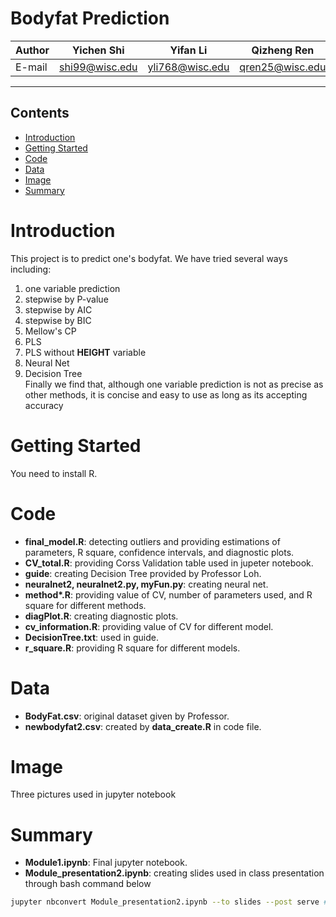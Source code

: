 Bodyfat Prediction
===========================

|Author|Yichen Shi|Yifan Li|Qizheng Ren
|------|----------|--------|-----------|
|E-mail|shi99@wisc.edu|yli768@wisc.edu|qren25@wisc.edu|


****
## Contents

* [Introduction](#Introduction)
* [Getting Started](#Getting-Started)
* [Code](#Code)
* [Data](#Data)
* [Image](#Image)
* [Summary](#Summary)

# Introduction

This project is to predict one's bodyfat. We have tried several ways including:   
1. one variable prediction   
2. stepwise by P-value  
3. stepwise by AIC  
4. stepwise by BIC  
5. Mellow's CP  
6. PLS  
7. PLS without **HEIGHT** variable  
8. Neural Net  
9. Decision Tree  
Finally we find that, although one variable prediction is not as precise as other methods, it is concise and easy to use as long as its accepting accuracy

# Getting Started

You need to install R.



# Code

* **final_model.R**: detecting outliers and providing estimations of parameters, R square, confidence intervals, and diagnostic plots.
* **CV_total.R**: providing Corss Validation table used in jupeter notebook.
* **guide**: creating Decision Tree provided by Professor Loh.
* **neuralnet2, neuralnet2.py, myFun.py**: creating neural net.
* **method\*.R**: providing value of CV, number of parameters used, and R square for different methods.
* **diagPlot.R**: creating diagnostic plots.
* **cv_information.R**: providing value of CV for different model.
* **DecisionTree.txt**: used in guide.
* **r_square.R**: providing R square for different models.

# Data

* **BodyFat.csv**: original dataset given by Professor.
* **newbodyfat2.csv**: created by **data_create.R** in code file. 

# Image

Three pictures used in jupyter notebook

# Summary

* **Module1.ipynb**: Final jupyter notebook.
* **Module_presentation2.ipynb**: creating slides used in class presentation through bash command below

```bash
jupyter nbconvert Module_presentation2.ipynb --to slides --post serve #Bash
```
























